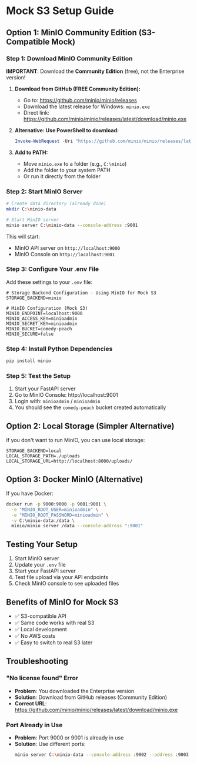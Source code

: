 # Mock S3 Setup Guide

## Option 1: MinIO Community Edition (S3-Compatible Mock)

### Step 1: Download MinIO Community Edition

**IMPORTANT**: Download the **Community Edition** (free), not the Enterprise version!

1. **Download from GitHub (FREE Community Edition):**
   - Go to: https://github.com/minio/minio/releases
   - Download the latest release for Windows: `minio.exe`
   - Direct link: https://github.com/minio/minio/releases/latest/download/minio.exe

2. **Alternative: Use PowerShell to download:**
   ```powershell
   Invoke-WebRequest -Uri "https://github.com/minio/minio/releases/latest/download/minio.exe" -OutFile "minio.exe"
   ```

3. **Add to PATH:**
   - Move `minio.exe` to a folder (e.g., `C:\minio`)
   - Add the folder to your system PATH
   - Or run it directly from the folder

### Step 2: Start MinIO Server

```bash
# Create data directory (already done)
mkdir C:\minio-data

# Start MinIO server
minio server C:\minio-data --console-address :9001
```

This will start:
- MinIO API server on `http://localhost:9000`
- MinIO Console on `http://localhost:9001`

### Step 3: Configure Your .env File

Add these settings to your `.env` file:

```env
# Storage Backend Configuration - Using MinIO for Mock S3
STORAGE_BACKEND=minio

# MinIO Configuration (Mock S3)
MINIO_ENDPOINT=localhost:9000
MINIO_ACCESS_KEY=minioadmin
MINIO_SECRET_KEY=minioadmin
MINIO_BUCKET=comedy-peach
MINIO_SECURE=false
```

### Step 4: Install Python Dependencies

```bash
pip install minio
```

### Step 5: Test the Setup

1. Start your FastAPI server
2. Go to MinIO Console: http://localhost:9001
3. Login with: `minioadmin` / `minioadmin`
4. You should see the `comedy-peach` bucket created automatically

## Option 2: Local Storage (Simpler Alternative)

If you don't want to run MinIO, you can use local storage:

```env
STORAGE_BACKEND=local
LOCAL_STORAGE_PATH=./uploads
LOCAL_STORAGE_URL=http://localhost:8000/uploads/
```

## Option 3: Docker MinIO (Alternative)

If you have Docker:

```bash
docker run -p 9000:9000 -p 9001:9001 \
  -e "MINIO_ROOT_USER=minioadmin" \
  -e "MINIO_ROOT_PASSWORD=minioadmin" \
  -v C:\minio-data:/data \
  minio/minio server /data --console-address ":9001"
```

## Testing Your Setup

1. Start MinIO server
2. Update your `.env` file
3. Start your FastAPI server
4. Test file upload via your API endpoints
5. Check MinIO console to see uploaded files

## Benefits of MinIO for Mock S3

- ✅ S3-compatible API
- ✅ Same code works with real S3
- ✅ Local development
- ✅ No AWS costs
- ✅ Easy to switch to real S3 later

## Troubleshooting

### "No license found" Error
- **Problem**: You downloaded the Enterprise version
- **Solution**: Download from GitHub releases (Community Edition)
- **Correct URL**: https://github.com/minio/minio/releases/latest/download/minio.exe

### Port Already in Use
- **Problem**: Port 9000 or 9001 is already in use
- **Solution**: Use different ports:
  ```bash
  minio server C:\minio-data --console-address :9002 --address :9003
  ``` 